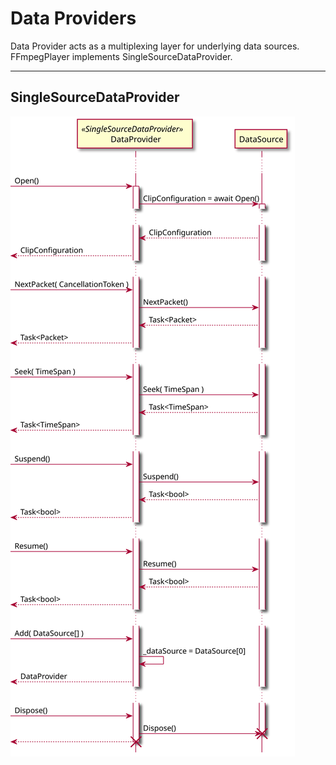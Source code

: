 Data Providers
===

Data Provider acts as a multiplexing layer for underlying data sources.
FFmpegPlayer implements SingleSourceDataProvider.

---
## SingleSourceDataProvider
![](pumls/SingleSourceDataProvider.svg)

